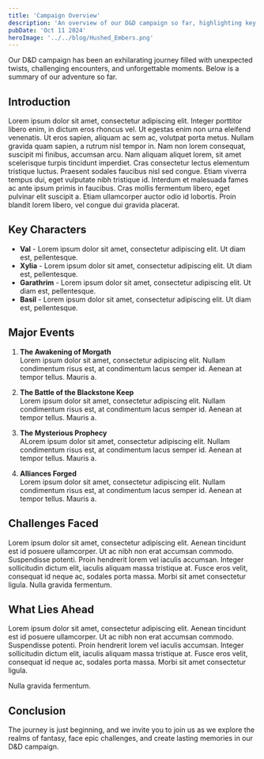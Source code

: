 ```yaml
---
title: 'Campaign Overview'
description: 'An overview of our D&D campaign so far, highlighting key events and character developments.'
pubDate: 'Oct 11 2024'
heroImage: '../../blog/Hushed_Embers.png'
---
```


Our D&D campaign has been an exhilarating journey filled with unexpected twists, challenging encounters, and unforgettable moments. Below is a summary of our adventure so far.

## Introduction

Lorem ipsum dolor sit amet, consectetur adipiscing elit. Integer porttitor libero enim, in dictum eros rhoncus vel. Ut egestas enim non urna eleifend venenatis. Ut eros sapien, aliquam ac sem ac, volutpat porta metus. Nullam gravida quam sapien, a rutrum nisl tempor in. Nam non lorem consequat, suscipit mi finibus, accumsan arcu. Nam aliquam aliquet lorem, sit amet scelerisque turpis tincidunt imperdiet. Cras consectetur lectus elementum tristique luctus. Praesent sodales faucibus nisl sed congue. Etiam viverra tempus dui, eget vulputate nibh tristique id. Interdum et malesuada fames ac ante ipsum primis in faucibus. Cras mollis fermentum libero, eget pulvinar elit suscipit a. Etiam ullamcorper auctor odio id lobortis. Proin blandit lorem libero, vel congue dui gravida placerat.

## Key Characters

- **Val** - Lorem ipsum dolor sit amet, consectetur adipiscing elit. Ut diam est, pellentesque.
- **Xylia** - Lorem ipsum dolor sit amet, consectetur adipiscing elit. Ut diam est, pellentesque.
- **Garathrim** - Lorem ipsum dolor sit amet, consectetur adipiscing elit. Ut diam est, pellentesque.
- **Basil** - Lorem ipsum dolor sit amet, consectetur adipiscing elit. Ut diam est, pellentesque.

## Major Events

1. **The Awakening of Morgath**  
   Lorem ipsum dolor sit amet, consectetur adipiscing elit. Nullam condimentum risus est, at condimentum lacus semper id. Aenean at tempor tellus. Mauris a.

2. **The Battle of the Blackstone Keep**  
   Lorem ipsum dolor sit amet, consectetur adipiscing elit. Nullam condimentum risus est, at condimentum lacus semper id. Aenean at tempor tellus. Mauris a.

3. **The Mysterious Prophecy**  
   ALorem ipsum dolor sit amet, consectetur adipiscing elit. Nullam condimentum risus est, at condimentum lacus semper id. Aenean at tempor tellus. Mauris a.

4. **Alliances Forged**  
   Lorem ipsum dolor sit amet, consectetur adipiscing elit. Nullam condimentum risus est, at condimentum lacus semper id. Aenean at tempor tellus. Mauris a.

## Challenges Faced

Lorem ipsum dolor sit amet, consectetur adipiscing elit. Aenean tincidunt est id posuere ullamcorper. Ut ac nibh non erat accumsan commodo. Suspendisse potenti. Proin hendrerit lorem vel iaculis accumsan. Integer sollicitudin dictum elit, iaculis aliquam massa tristique at. Fusce eros velit, consequat id neque ac, sodales porta massa. Morbi sit amet consectetur ligula. Nulla gravida fermentum.

## What Lies Ahead

Lorem ipsum dolor sit amet, consectetur adipiscing elit. Aenean tincidunt est id posuere ullamcorper. Ut ac nibh non erat accumsan commodo. Suspendisse potenti. Proin hendrerit lorem vel iaculis accumsan. Integer sollicitudin dictum elit, iaculis aliquam massa tristique at. Fusce eros velit, consequat id neque ac, sodales porta massa. Morbi sit amet consectetur ligula. 

Nulla gravida fermentum.

## Conclusion

The journey is just beginning, and we invite you to join us as we explore the realms of fantasy, face epic challenges, and create lasting memories in our D&D campaign. 